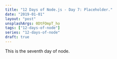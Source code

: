 ```yaml
---
title: "12 Days of Node.js - Day 7: Placeholder."
date: "2019-01-01"
layout: "post"
unsplashArgs: 0DtFOmpT_ho
tags: ["12-days-of-node"]
series: "12-days-of-node"
draft: true
---
```


This is the seventh day of node.

